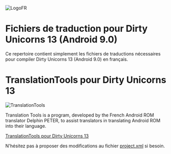 ![LogoFR](https://raw.githubusercontent.com/KowalskiOmniROM/DirtyUnicornsFrenchTranslations/p9x/images/DU-13_-_Logo-FR_-_500p.png)

# Fichiers de traduction pour Dirty Unicorns 13 (Android 9.0) #

Ce repertoire contient simplement les fichiers de traductions nécessaires
pour compiler Dirty Unicorns 13 (Android 9.0) en français.

# TranslationTools pour Dirty Unicorns 13 #
![TranslationTools](http://img4.hostingpics.net/pics/32262620161014194915TranslationToolspourDirtyUnicorns11.png)


Translation Tools is a program, developed by the French Android ROM translator Delphin PETER, to assist translators in translating Android ROM into their language.

[TranslationTools pour Dirty Unicorns 13](https://github.com/DelphinPETER/TranslationTools/tree/du90)

N'hésitez pas à proposer des modifications au fichier [project.xml](https://github.com/DelphinPETER/TranslationTools/blob/du90/project.xml) si besoin.

